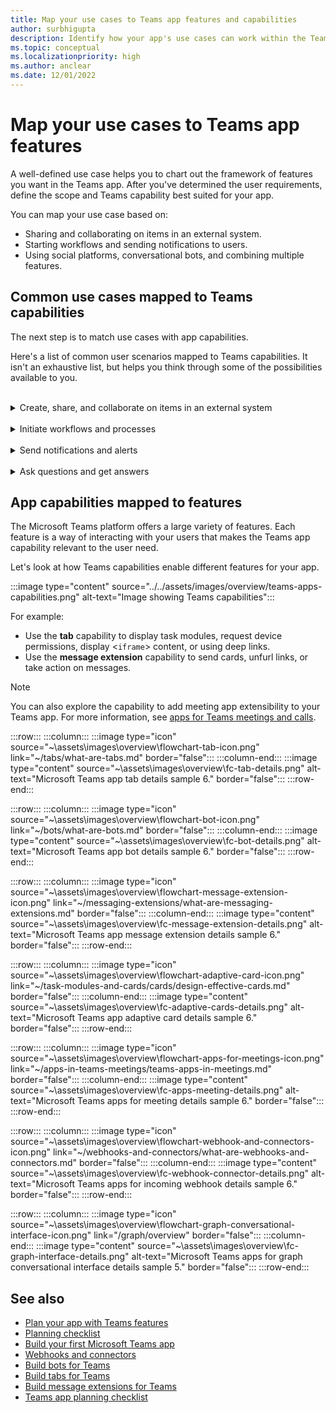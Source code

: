 ```yaml
---
title: Map your use cases to Teams app features and capabilities
author: surbhigupta
description: Identify how your app's use cases can work within the Teams experience, app features and capabilities; map common use cases with capabilities.
ms.topic: conceptual
ms.localizationpriority: high
ms.author: anclear
ms.date: 12/01/2022
---
```

# Map your use cases to Teams app features

A well-defined use case helps you to chart out the framework of features you want in the Teams app. After you've determined the user requirements, define the scope and Teams capability best suited for your app.

You can map your use case based on:

* Sharing and collaborating on items in an external system.
* Starting workflows and sending notifications to users.
* Using social platforms, conversational bots, and combining multiple features.

## Common use cases mapped to Teams capabilities

The next step is to match use cases with app capabilities.

Here's a list of common user scenarios mapped to Teams capabilities. It isn't an exhaustive list, but helps you think through some of the possibilities available to you.
</br>
</br>
<details>
<summary>Create, share, and collaborate on items in an external system</summary>

Apps to interact with your data

| **If you want to...** | **Try ...** |
| --- | --- |
| Search external systems and share the results as an interactive card. | Message extensions with search commands |
| Collect information to insert into a data store or run advanced searches. | Message extensions with action commands |
| Create embedded web experiences to view, work with and share data. | Tabs |
| Push data and send data out of the Teams client. | Connectors and webhooks|
| Interactive modal forms from wherever you need them to collect or display information. | Task modules |

</details>
</br>
<details>
<summary>Initiate workflows and processes</summary>

A quick way to start a process or workflow in an external system.

| **If you want to...** | **Try ...** |
| --- | --- |
| Trigger messages, allowing your users to quickly send the contents of a message to your web services. | Message extensions action commands |
| Open messages from a tab, a bot, or a message extension to collect information before initiating a workflow. | Task modules |
| Interact with your users through text and rich cards. | Conversational bots |
| A good choice for a simple back-and-forth interaction when you don't need to build an entire conversational bot. |  Outgoing webhooks |

</details>
</br>
<details>
<summary>Send notifications and alerts</summary>

Send asynchronous notifications and alerts to your users in Teams.

| **If you want to...** | **Try ...** |
| --- | --- |
| Send proactive messages to groups, channels, or individual users. | Conversational bots |
| Permit a channel to subscribe to receive messages. A connector lets users tailor the subscription with a configuration page. | Connectors and incoming webhooks |

</details>
</br>
<details>
<summary>Ask questions and get answers</summary>

Connect with your users and resolve their queries

| **If you want to...** | **Try ...** |
| --- | --- |
| Natural language processing, AI, machine learning, and all the buzzwords. Use a bot powered by the intelligent cloud to connect your users to the answers they need. | Conversational bots |
| Embed your existing web portal in Teams or create a Teams-specific version for added functionality. | Tabs |

</details>

## App capabilities mapped to features

The Microsoft Teams platform offers a large variety of features. Each feature is a way of interacting with your users that makes the Teams app capability relevant to the user need.

Let's look at how Teams capabilities enable different features for your app.

:::image type="content" source="../../assets/images/overview/teams-apps-capabilities.png" alt-text="Image showing Teams capabilities":::

For example:

* Use the **tab** capability to display task modules, request device permissions, display <`iframe`> content, or using deep links.
* Use the **message extension** capability to send cards, unfurl links, or take action on messages.

> [!NOTE]
> You can also explore the capability to add meeting app extensibility to your Teams app. For more information, see [apps for Teams meetings and calls](../../apps-in-teams-meetings/teams-apps-in-meetings.md).

:::row:::
   :::column:::
      :::image type="icon" source="~\assets\images\overview\flowchart-tab-icon.png" link="~/tabs/what-are-tabs.md" border="false":::
   :::column-end:::
     :::image type="content" source="~\assets\images\overview\fc-tab-details.png" alt-text="Microsoft Teams app tab details sample 6." border="false":::
:::row-end:::

:::row:::
   :::column:::
      :::image type="icon" source="~\assets\images\overview\flowchart-bot-icon.png" link="~/bots/what-are-bots.md" border="false":::
   :::column-end:::
     :::image type="content" source="~\assets\images\overview\fc-bot-details.png" alt-text="Microsoft Teams app bot details sample 6." border="false":::
:::row-end:::

:::row:::
   :::column:::
      :::image type="icon" source="~\assets\images\overview\flowchart-message-extension-icon.png" link="~/messaging-extensions/what-are-messaging-extensions.md" border="false":::
   :::column-end:::
     :::image type="content" source="~\assets\images\overview\fc-message-extension-details.png" alt-text="Microsoft Teams app message extension details sample 6." border="false":::
:::row-end:::

:::row:::
   :::column:::
      :::image type="icon" source="~\assets\images\overview\flowchart-adaptive-card-icon.png" link="~/task-modules-and-cards/cards/design-effective-cards.md" border="false":::
   :::column-end:::
     :::image type="content" source="~\assets\images\overview\fc-adaptive-cards-details.png" alt-text="Microsoft Teams app adaptive card details sample 6." border="false":::
:::row-end:::

:::row:::
   :::column:::
      :::image type="icon" source="~\assets\images\overview\flowchart-apps-for-meetings-icon.png" link="~/apps-in-teams-meetings/teams-apps-in-meetings.md" border="false":::
   :::column-end:::
     :::image type="content" source="~\assets\images\overview\fc-apps-meeting-details.png" alt-text="Microsoft Teams apps for meeting details sample 6." border="false":::
:::row-end:::

:::row:::
   :::column:::
      :::image type="icon" source="~\assets\images\overview\flowchart-webhook-and-connectors-icon.png" link="~/webhooks-and-connectors/what-are-webhooks-and-connectors.md" border="false":::
   :::column-end:::
     :::image type="content" source="~\assets\images\overview\fc-webhook-connector-details.png" alt-text="Microsoft Teams apps for incoming webhook details sample 6." border="false":::
:::row-end:::

:::row:::
   :::column:::
      :::image type="icon" source="~\assets\images\overview\flowchart-graph-conversational-interface-icon.png" link="/graph/overview" border="false":::
   :::column-end:::
     :::image type="content" source="~\assets\images\overview\fc-graph-interface-details.png" alt-text="Microsoft Teams apps for graph conversational interface details sample 5." border="false":::
:::row-end:::

## See also

* [Plan your app with Teams features](../app-fundamentals-overview.md)
* [Planning checklist](../design/planning-checklist.md)
* [Build your first Microsoft Teams app](../../get-started/get-started-overview.md)
* [Webhooks and connectors](../../webhooks-and-connectors/what-are-webhooks-and-connectors.md)
* [Build bots for Teams](../../bots/what-are-bots.md)
* [Build tabs for Teams](../../tabs/what-are-tabs.md)
* [Build message extensions for Teams](../../messaging-extensions/what-are-messaging-extensions.md)
* [Teams app planning checklist](planning-checklist.md)
